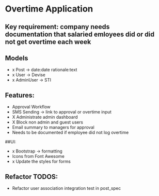 # Overtime Application

## Key requirement: company needs documentation that salaried emloyees did or did not get overtime each week

## Models
- x Post -> date:date rationale:text
- x User -> Devise
- x AdminUser -> STI

## Features:
- Approval Workflow
- SMS Sending -> link to approval or overtime input
- X Administrate admin dashboard
- X Block non admin and guest users
- Email summary to managers for approval 
- Needs to be documented if employee did not log overtime

##UI:
- x Bootstrap -> formatting
- Icons from Font Awesome
- x Update the styles for forms

## Refactor TODOS:
- Refactor user association integration test in post_spec